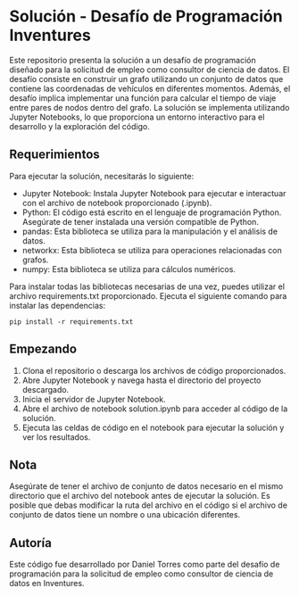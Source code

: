 # Solución - Desafío de Programación Inventures

Este repositorio presenta la solución a un desafío de programación diseñado para la solicitud de empleo como consultor de ciencia de datos. El desafío consiste en construir un grafo utilizando un conjunto de datos que contiene las coordenadas de vehículos en diferentes momentos. Además, el desafío implica implementar una función para calcular el tiempo de viaje entre pares de nodos dentro del grafo. La solución se implementa utilizando Jupyter Notebooks, lo que proporciona un entorno interactivo para el desarrollo y la exploración del código.

## Requerimientos

Para ejecutar la solución, necesitarás lo siguiente:

- Jupyter Notebook: Instala Jupyter Notebook para ejecutar e interactuar con el archivo de notebook proporcionado (.ipynb).
- Python: El código está escrito en el lenguaje de programación Python. Asegúrate de tener instalada una versión compatible de Python.
- pandas: Esta biblioteca se utiliza para la manipulación y el análisis de datos.
- networkx: Esta biblioteca se utiliza para operaciones relacionadas con grafos.
- numpy: Esta biblioteca se utiliza para cálculos numéricos.

Para instalar todas las bibliotecas necesarias de una vez, puedes utilizar el archivo requirements.txt proporcionado. Ejecuta el siguiente comando para instalar las dependencias:

```
pip install -r requirements.txt
```

## Empezando

1. Clona el repositorio o descarga los archivos de código proporcionados.
2. Abre Jupyter Notebook y navega hasta el directorio del proyecto descargado.
3. Inicia el servidor de Jupyter Notebook.
4. Abre el archivo de notebook solution.ipynb para acceder al código de la solución.
5. Ejecuta las celdas de código en el notebook para ejecutar la solución y ver los resultados.

## Nota

Asegúrate de tener el archivo de conjunto de datos necesario en el mismo directorio que el archivo del notebook antes de ejecutar la solución. Es posible que debas modificar la ruta del archivo en el código si el archivo de conjunto de datos tiene un nombre o una ubicación diferentes.

## Autoría

Este código fue desarrollado por Daniel Torres como parte del desafío de programación para la solicitud de empleo como consultor de ciencia de datos en Inventures.
